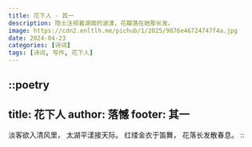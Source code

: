 ```yaml
---
title: 花下人 - 其一
description: 隐士注视着湖面的波漾，花瓣落在她那长发。
image: https://cdn2.enltlh.me/pichub/1/2025/9876e46724747f4a.jpg
date: 2024-04-23
categories: [诗词]
tags: [诗词, 写作, 花下人]
---
```


::poetry
---
title: 花下人
author: 落憾
footer: 其一
---
淡客欲入清风里，
太湖平漾接天际。
红缕金衣于笛舞，
花落长发散春息。
::